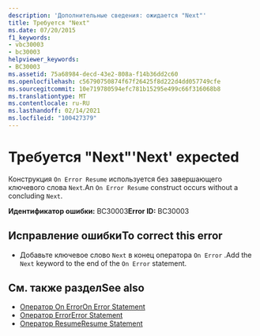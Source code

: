 ```yaml
---
description: 'Дополнительные сведения: ожидается "Next"'
title: Требуется "Next"
ms.date: 07/20/2015
f1_keywords:
- vbc30003
- bc30003
helpviewer_keywords:
- BC30003
ms.assetid: 75a68984-decd-43e2-808a-f14b36dd2c60
ms.openlocfilehash: c56790750874f67f26425f8d222d4dd057749cfe
ms.sourcegitcommit: 10e719780594efc781b15295e499c66f316068b8
ms.translationtype: MT
ms.contentlocale: ru-RU
ms.lasthandoff: 02/14/2021
ms.locfileid: "100427379"
---
```

# <a name="next-expected"></a><span data-ttu-id="379d4-103">Требуется "Next"</span><span class="sxs-lookup"><span data-stu-id="379d4-103">'Next' expected</span></span>

<span data-ttu-id="379d4-104">Конструкция `On Error Resume` используется без завершающего ключевого слова `Next`.</span><span class="sxs-lookup"><span data-stu-id="379d4-104">An `On Error Resume` construct occurs without a concluding `Next`.</span></span>  
  
 <span data-ttu-id="379d4-105">**Идентификатор ошибки:** BC30003</span><span class="sxs-lookup"><span data-stu-id="379d4-105">**Error ID:** BC30003</span></span>  
  
## <a name="to-correct-this-error"></a><span data-ttu-id="379d4-106">Исправление ошибки</span><span class="sxs-lookup"><span data-stu-id="379d4-106">To correct this error</span></span>  
  
- <span data-ttu-id="379d4-107">Добавьте ключевое слово `Next` в конец оператора `On Error` .</span><span class="sxs-lookup"><span data-stu-id="379d4-107">Add the `Next` keyword to the end of the `On Error` statement.</span></span>  
  
## <a name="see-also"></a><span data-ttu-id="379d4-108">См. также раздел</span><span class="sxs-lookup"><span data-stu-id="379d4-108">See also</span></span>

- [<span data-ttu-id="379d4-109">Оператор On Error</span><span class="sxs-lookup"><span data-stu-id="379d4-109">On Error Statement</span></span>](../language-reference/statements/on-error-statement.md)
- [<span data-ttu-id="379d4-110">Оператор Error</span><span class="sxs-lookup"><span data-stu-id="379d4-110">Error Statement</span></span>](../language-reference/statements/error-statement.md)
- [<span data-ttu-id="379d4-111">Оператор Resume</span><span class="sxs-lookup"><span data-stu-id="379d4-111">Resume Statement</span></span>](../language-reference/statements/resume-statement.md)

